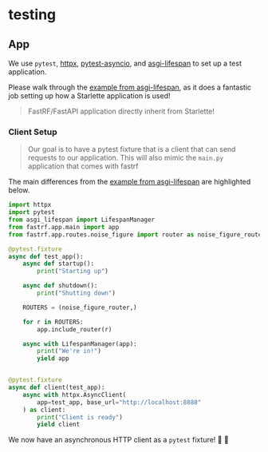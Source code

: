 # testing

## App

We use `pytest`, [httpx](https://github.com/encode/httpx/), [pytest-asyncio](https://github.com/pytest-dev/pytest-asyncio), and [asgi-lifespan](https://github.com/florimondmanca/asgi-lifespan) to set up a test application.

Please walk through the [example from asgi-lifespan](https://github.com/florimondmanca/asgi-lifespan#sending-lifespan-events-for-testing), as it does a fantastic job setting up how a Starlette application is used!

> FastRF/FastAPI application directly inherit from Starlette!

### Client Setup

> Our goal is to have a pytest fixture that is a client that can send requests to our application.  This will also mimic the `main.py` application that comes with fastrf

The main differences from the [example from asgi-lifespan](https://github.com/florimondmanca/asgi-lifespan#sending-lifespan-events-for-testing) are highlighted below.

```Python hl_lines="4 5 15 16 17 18 29"
import httpx
import pytest
from asgi_lifespan import LifespanManager
from fastrf.app.main import app
from fastrf.app.routes.noise_figure import router as noise_figure_router

@pytest.fixture
async def test_app():
    async def startup():
        print("Starting up")

    async def shutdown():
        print("Shutting down")

    ROUTERS = (noise_figure_router,)

    for r in ROUTERS:
        app.include_router(r)

    async with LifespanManager(app):
        print("We're in!")
        yield app


@pytest.fixture
async def client(test_app):
    async with httpx.AsyncClient(
        app=test_app, base_url="http://localhost:8888"
    ) as client:
        print("Client is ready")
        yield client
```

We now have an asynchronous HTTP client as a `pytest` fixture! 🎉 🙌
